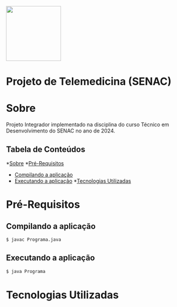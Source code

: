 <img src="https://cdn-icons-png.flaticon.com/512/7228/7228311.png" height="150" width="150">

# Projeto de Telemedicina (SENAC)

Sobre
=========
Projeto Integrador implementado na disciplina do curso Técnico em Desenvolvimento do SENAC no ano de 2024.

Tabela de Conteúdos
-----------------------

*[Sobre](#sobre)
*[Pré-Requisitos](#pré-requisitos)
* [Compilando a aplicação](#Compilando-a-aplicação)
* [Executando a aplicação](#Executando-a-aplicação)
*[Tecnologias Utilizadas](#tecnologias-utilizadas)


Pré-Requisitos
===================

Compilando a aplicação
------------------------
```bash
$ javac Programa.java
```

Executando a aplicação
--------------------------
```bash
$ java Programa
```

Tecnologias Utilizadas
===========================
